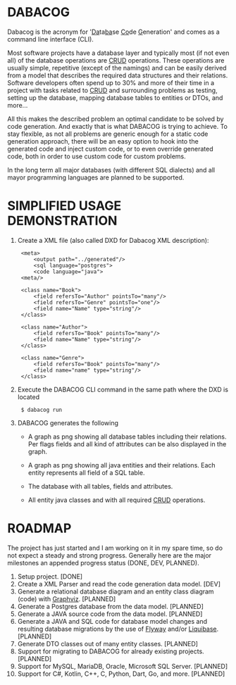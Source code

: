# DABACOG

Dabacog is the acronym for '<ins>Da</ins>ta<ins>ba</ins>se <ins>Co</ins>de <ins>G</ins>eneration'
and comes as a command line interface (CLI).

Most software projects have a database layer and typically most (if not even all) of the database
operations are [CRUD](https://en.wikipedia.org/wiki/Create,_read,_update_and_delete)
operations. These operations are usually simple, repetitive (except of the namings) and can be
easily derived from a model that describes the required data structures and their relations.
Software developers often spend up to 30% and more of their time in a project with tasks related to
[CRUD](https://en.wikipedia.org/wiki/Create,_read,_update_and_delete) and surrounding problems as
testing, setting up the database, mapping database tables to entities or DTOs, and more... 

All this makes the described problem an optimal candidate to be solved by code generation. And
exactly that is what DABACOG is trying to achieve. To stay flexible, as not all problems are generic
enough for a static code generation approach, there will be an easy option to hook into the
generated code and inject custom code, or to even override generated code, both in order to use
custom code for custom problems.

In the long term all major databases (with different SQL dialects) and all mayor programming
languages are planned to be supported.

# SIMPLIFIED USAGE DEMONSTRATION 

1. Create a XML file (also called DXD for Dabacog XML description):

        <meta>
            <output path="../generated"/>
            <sql language="postgres">
            <code language="java">
        <meta/>

        <class name="Book">
            <field refersTo="Author" pointsTo="many"/>
            <field refersTo="Genre" pointsTo="one"/>
            <field name="Name" type="string"/>
        </class>

        <class name="Author">
            <field refersTo="Book" pointsTo="many"/>
            <field name="Name" type="string"/>
        </class>

        <class name="Genre">
            <field refersTo="Book" pointsTo="many"/>
            <field name="name" type="string"/>
        </class>

2. Execute the DABACOG CLI command in the same path where the DXD is located

        $ dabacog run

3. DABACOG generates the following

    - A graph as png showing all database tables including their relations. Per flags fields and all
    kind of attributes can be also displayed in the graph.

    - A graph as png showing all java entities and their relations. Each entity represents all
    field of a SQL table.

    - The database with all tables, fields and attributes.

    - All entity java classes and with all required
    [CRUD](https://en.wikipedia.org/wiki/Create,_read,_update_and_delete) operations.

# ROADMAP

The project has just started and I am working on it in my spare time, so do not expect a steady and
strong progress. Generally here are the major milestones an appended progress status (DONE, DEV,
PLANNED).

1. Setup project. [DONE]
2. Create a XML Parser and read the code generation data model. [DEV]
3. Generate a relational database diagram and an entity class diagram (code) with
[Graphviz](https://www.graphviz.org/). [PLANNED]
4. Generate a Postgres database from the data model. [PLANNED]
5. Generate a JAVA source code from the data model. [PLANNED]
6. Generate a JAVA and SQL code for database model changes and resulting database migrations by the
use of [Flyway](https://flywaydb.org) and/or [Liquibase](https://www.liquibase.org/). [PLANNED]
7. Generate DTO classes out of many entity classes. [PLANNED]
8. Support for migrating to DABACOG for already existing projects. [PLANNED]
8. Support for MySQL, MariaDB, Oracle, Microsoft SQL Server. [PLANNED]
9. Support for C#, Kotlin, C++, C, Python, Dart, Go, and more. [PLANNED]
